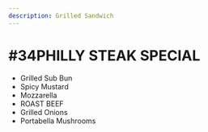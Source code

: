 ```yaml
---
description: Grilled Sandwich
---
```


# \#34PHILLY STEAK SPECIAL

*  Grilled Sub Bun
* Spicy Mustard
* Mozzarella
* ROAST BEEF
* Grilled Onions
* Portabella Mushrooms



